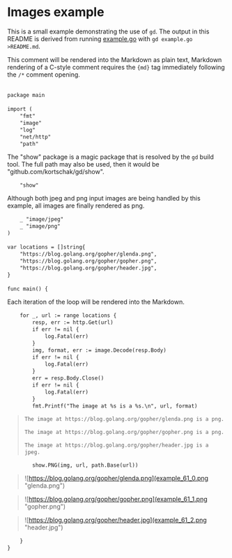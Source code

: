 <!-- Code generated by `gd example.go`; DO NOT EDIT. -->
# Images example

This is a small example demonstrating the use of `gd`. The output
in this README is derived from running [example.go](example.go)
with `gd example.go >README.md`.

This comment will be rendered into the Markdown as plain text,
Markdown rendering of a C-style comment requires the `{md}` tag
immediately following the `/*` comment opening.
```

package main

import (
	"fmt"
	"image"
	"log"
	"net/http"
	"path"

```
The "show" package is a magic package that is resolved by the
`gd` build tool. The full path may also be used, then it would
be "github.com/kortschak/gd/show".
```
	"show"

```
Although both jpeg and png input images are being handled by this
example, all images are finally rendered as png.
```
	_ "image/jpeg"
	_ "image/png"
)

var locations = []string{
	"https://blog.golang.org/gopher/glenda.png",
	"https://blog.golang.org/gopher/gopher.png",
	"https://blog.golang.org/gopher/header.jpg",
}

func main() {
```
Each iteration of the loop will be rendered into the Markdown.
```
	for _, url := range locations {
		resp, err := http.Get(url)
		if err != nil {
			log.Fatal(err)
		}
		img, format, err := image.Decode(resp.Body)
		if err != nil {
			log.Fatal(err)
		}
		err = resp.Body.Close()
		if err != nil {
			log.Fatal(err)
		}
		fmt.Printf("The image at %s is a %s.\n", url, format)
```
> ```stdout
> The image at https://blog.golang.org/gopher/glenda.png is a png.
> ```
> ```stdout
> The image at https://blog.golang.org/gopher/gopher.png is a png.
> ```
> ```stdout
> The image at https://blog.golang.org/gopher/header.jpg is a jpeg.
> ```
```
		show.PNG(img, url, path.Base(url))
```
> ![https://blog.golang.org/gopher/glenda.png](example_61_0.png "glenda.png")

> ![https://blog.golang.org/gopher/gopher.png](example_61_1.png "gopher.png")

> ![https://blog.golang.org/gopher/header.jpg](example_61_2.png "header.jpg")
```
	}
}
```
